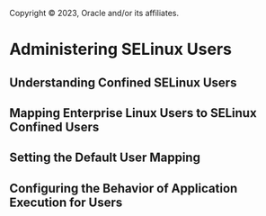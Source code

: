 Copyright © 2023, Oracle and/or its affiliates.

# Administering SELinux Users

## Understanding Confined SELinux Users

## Mapping Enterprise Linux Users to SELinux Confined Users

## Setting the Default User Mapping

## Configuring the Behavior of Application Execution for Users

